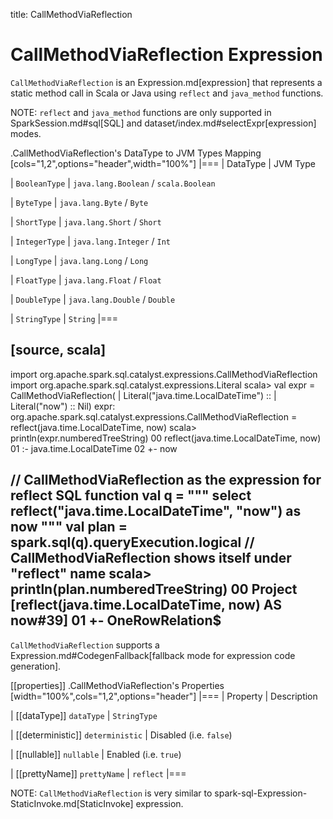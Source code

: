 title: CallMethodViaReflection

# CallMethodViaReflection Expression

`CallMethodViaReflection` is an Expression.md[expression] that represents a static method call in Scala or Java using `reflect` and `java_method` functions.

NOTE: `reflect` and `java_method` functions are only supported in SparkSession.md#sql[SQL] and dataset/index.md#selectExpr[expression] modes.

.CallMethodViaReflection's DataType to JVM Types Mapping
[cols="1,2",options="header",width="100%"]
|===
| DataType
| JVM Type

| `BooleanType`
| `java.lang.Boolean` / `scala.Boolean`

| `ByteType`
| `java.lang.Byte` / `Byte`

| `ShortType`
| `java.lang.Short` / `Short`

| `IntegerType`
| `java.lang.Integer` / `Int`

| `LongType`
| `java.lang.Long` / `Long`

| `FloatType`
| `java.lang.Float` / `Float`

| `DoubleType`
| `java.lang.Double` / `Double`

| `StringType`
| `String`
|===

[source, scala]
----
import org.apache.spark.sql.catalyst.expressions.CallMethodViaReflection
import org.apache.spark.sql.catalyst.expressions.Literal
scala> val expr = CallMethodViaReflection(
     |   Literal("java.time.LocalDateTime") ::
     |   Literal("now") :: Nil)
expr: org.apache.spark.sql.catalyst.expressions.CallMethodViaReflection = reflect(java.time.LocalDateTime, now)
scala> println(expr.numberedTreeString)
00 reflect(java.time.LocalDateTime, now)
01 :- java.time.LocalDateTime
02 +- now

// CallMethodViaReflection as the expression for reflect SQL function
val q = """
  select reflect("java.time.LocalDateTime", "now") as now
  """
val plan = spark.sql(q).queryExecution.logical
// CallMethodViaReflection shows itself under "reflect" name
scala> println(plan.numberedTreeString)
00 Project [reflect(java.time.LocalDateTime, now) AS now#39]
01 +- OneRowRelation$
----

`CallMethodViaReflection` supports a Expression.md#CodegenFallback[fallback mode for expression code generation].

[[properties]]
.CallMethodViaReflection's Properties
[width="100%",cols="1,2",options="header"]
|===
| Property
| Description

| [[dataType]] `dataType`
| `StringType`

| [[deterministic]] `deterministic`
| Disabled (i.e. `false`)

| [[nullable]] `nullable`
| Enabled (i.e. `true`)

| [[prettyName]] `prettyName`
| `reflect`
|===

NOTE: `CallMethodViaReflection` is very similar to spark-sql-Expression-StaticInvoke.md[StaticInvoke] expression.
